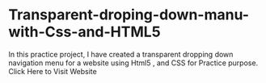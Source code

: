 # Transparent-droping-down-manu-with-Css-and-HTML5
In this practice project, I have created a transparent dropping down navigation menu for a website using Html5 , and CSS for Practice purpose.<br>
<a href="https://anas-hameed.github.io/Transparent-droping-down-manu-with-Css-and-HTML5/" style="text-decoration:none">Click Here to Visit Website</a>
